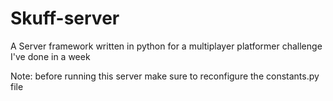 # Skuff-server
A Server framework written in python for a multiplayer platformer challenge I've done in a week

Note: before running this server make sure to reconfigure the constants.py file
